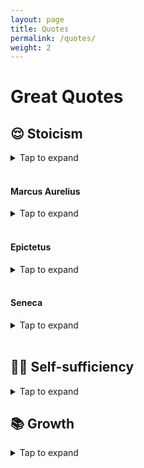 ```yaml
---
layout: page
title: Quotes
permalink: /quotes/
weight: 2
---
```


# Great Quotes

## 😌 Stoicism
<details><summary>Tap to expand</summary>
<ol>
    <li><q>We must all either wear out or rust out, every one of us. My choice is to wear out. — Theodore Roosevelt</q></li>
    <li><q>There is good in everything, if only we look for it. — Laura Ingalls Wilder</q></li>
    <li><q>Character is fate. — Heraclitus</q></li>
    <li><q>If you see fraud and do not say fraud, you are a fraud. — Nicholas Nassim Taleb</q></li>
    <li><q>Every man I meet is my master in some point, and in that I learn of him. — Ralph Waldo Emerson</q></li>
    <li><q>This is not your responsibility but it is your problem. — Cheryl Strayed</q></li>
    <li><q>You are only entitled to the action, never to its fruits. — Bhagavad Gita</q></li>
    <li><q>Self-sufficiency is the greatest of all wealth. — Epicurus</q></li>
    <li><q>Tell me to what you pay attention and I will tell you who you are. — Jose Ortega y Gasset</q></li>
    <li><q>Better to trip with the feet than with the tongue. — Zeno</q></li>
    <li><q>Space I can recover. Time, never. — Napoleon Bonaparte</q></li>
    <li><q>You never know who’s swimming naked until the tide goes out. — Warren Buffett</q></li>
    <li><q>Search others for their virtues, thyself for thy vices. — Benjamin Franklin</q></li>
    <li><q>The world was not big enough for Alexander the Great, but a coffin was. — Juvenal</q></li>
    <li><q>To improve is to change, so to be perfect is to have changed often. — Winston Churchill</q></li>
    <li><q>Judge not, lest you be judged. — Jesus</q></li>
    <li><q>Time and patience are the strongest warriors. — Leo Tolstoy</q></li>
    <li><q>No one saves us but ourselves / No one can and no one may. — Buddha</q></li>
    <li><q>Everything can be taken from a man but one thing: the last of human freedoms - to choose one's attitude in any given set of circumstances, to choose one's own way. - Viktor Frankl</q></li>
    <li><q>Between stimulus and response, there is a space. In that space is our power to choose our response. - Viktor Frankl</q></li>
</ol>
</details>

<br>

#### Marcus Aurelius
<details><summary>Tap to expand</summary>
<ol>
    <li><q>You could leave life right now. Let that determine what you say and think.</q> (see <a href="https://dailystoic.com/memento-mori/" target="_blank">Memento Mori</a>)</li>
    <li><q>The best revenge is not to be like that.</q></li>
    <li><q>Waste no more time arguing what a good man should be. Be one.</q></li>
    <li><q>Everything we hear is an opinion, not a fact. Everything we see is a perspective, not the truth.</q></li>
    <li><q>Choose not to be harmed and you won't feel harmed. Don't feel harmed and you haven't been.</q></li>
    <li><q>You have power over your mind - not outside events. Realize this, and you will find strength.</q></li>
    <li><q>The happiness of your life depends upon the quality of your thoughts.</q></li>
    <li><q>The soul becomes dyed with the colour of its thoughts.</q></li>
    <li><q>If it is not right do not do it; if it is not true do not say it.</q></li>
    <li><q>What stands in the way becomes the way.</q></li>
    <li><q>It never ceases to amaze me: we all love ourselves more than other people, but care more about their opinions than our own.</q></li>
    <li><q>If someone can prove me wrong and show me my mistake in any thought or action, I shall gladly change. I seek the truth, which never harmed anyone: The harm is to persist in one's own self-deception and ignorance.</q></li>
    <li><q>The opinion of 10,000 men is of no value if none of them know anything about the subject.</q></li>
</ol>
</details>

<br>


#### Epictetus
<details><summary>Tap to expand</summary>
<ol>
    <li><q>It’s not what happens to you, but how you react to it that matters.</q></li>
    <li><q>It's not things that upset us but our judgments about things.</q></li>
    <li><q>Wealth consists not in having great possessions, but in having few wants.</q></li>
    <li><q>There is only one way to happiness and that is to cease worrying about things which are beyond the power or our will.</q></li>
    <li><q>If you want to improve, be content to be thought foolish and stupid.</q></li>
    <li><q>It is impossible for a man to learn what he thinks he already knows.</q></li>
    <li><q>Circumstances don't make the man, they only reveal him to himself.</q></li>
</ol>
</details>

<br>

#### Seneca
<details><summary>Tap to expand</summary>
<ol>
    <li><q>Being poor is not having too little, it is wanting more.</q></li>
    <li><q>The whole future lies in uncertainty: live immediately.</q></li>
    <li><q>True happiness is… to enjoy the present, without anxious dependence upon the future.</q></li>
    <li><q>What you think about yourself is much more important than what others think of you.</q></li>
    <li><q>Difficulties strengthen the mind, as labor does the body.</q></li>
    <li><q>Luck is what happens when preparation meets opportunity.</q></li>
</ol>
</details>

<br>

## ☝🏼 Self-sufficiency
<details><summary>Tap to expand</summary>
<ol>
    <li><q>The way someone else perceives what you do is a result of their own experiences (which you can’t control), their own preferences (which you can’t predict), and their own expectations (which you don’t set). If your choices don’t match their expectations that is their concern, not yours. - James Clear</q></li>
    <li><q>At a party given by a billionaire on Shelter Island, the late Kurt Vonnegut informs his pal, the author Joseph Heller, that their host, a hedge fund manager, had made more money in a single day than Heller had earned from his wildly popular novel Catch 22 over its whole history.<br>Heller responded, 'Yes, but I have something he will never have ... <b>Enough.</b>' <br><a href="https://jamesclear.com/great-speeches/enough-by-john-c-bogle" target="_blank">"Enough" by John C. Bogle</a></q></li>
</ol>
</details>

## 📚 Growth
<details><summary>Tap to expand</summary>
<ol>
    <li><q>If you feed your mind as often as you feed your stomach, then you’ll never have to worry about feeding your stomach or a roof over your head or clothes on your back. - Albert Einstein</q></li>
    <li><q>Your actions are a consequence of your thoughts. Your thoughts are a consequence of what you consume.<br>And in the modern age, what you consume is largely a consequence of how you select and refine your social media feed.<br>Choose better inputs. Get better outputs. - James Clear</q></li>
</ol>
</details>
